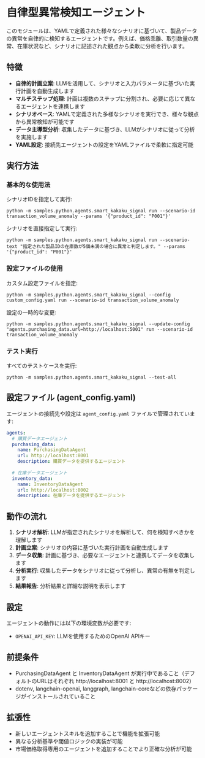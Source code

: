 # 自律型異常検知エージェント

このモジュールは、YAMLで定義された様々なシナリオに基づいて、製品データの異常を自律的に検知するエージェントです。例えば、価格乖離、取引数量の異常、在庫状況など、シナリオに記述された観点から柔軟に分析を行います。

## 特徴

- **自律的計画立案**: LLMを活用して、シナリオと入力パラメータに基づいた実行計画を自動生成します
- **マルチステップ処理**: 計画は複数のステップに分割され、必要に応じて異なるエージェントを連携します
- **シナリオベース**: YAMLで定義された多様なシナリオを実行でき、様々な観点から異常検知が可能です
- **データ主導型分析**: 収集したデータに基づき、LLMがシナリオに従って分析を実施します
- **YAML設定**: 接続先エージェントの設定をYAMLファイルで柔軟に指定可能

## 実行方法

### 基本的な使用法

シナリオIDを指定して実行:

```
python -m samples.python.agents.smart_kakaku_signal run --scenario-id transaction_volume_anomaly --params '{"product_id": "P001"}'
```

シナリオを直接指定して実行:

```
python -m samples.python.agents.smart_kakaku_signal run --scenario-text "指定された製品IDの在庫数が5個未満の場合に異常と判定します。" --params '{"product_id": "P001"}'
```

### 設定ファイルの使用

カスタム設定ファイルを指定:

```
python -m samples.python.agents.smart_kakaku_signal --config custom_config.yaml run --scenario-id transaction_volume_anomaly
```

設定の一時的な変更:

```
python -m samples.python.agents.smart_kakaku_signal --update-config "agents.purchasing_data.url=http://localhost:5001" run --scenario-id transaction_volume_anomaly
```

### テスト実行

すべてのテストケースを実行:

```
python -m samples.python.agents.smart_kakaku_signal --test-all
```

## 設定ファイル (agent_config.yaml)

エージェントの接続先や設定は `agent_config.yaml` ファイルで管理されています:

```yaml
agents:
  # 購買データエージェント
  purchasing_data:
    name: PurchasingDataAgent
    url: http://localhost:8001
    description: 購買データを提供するエージェント
  
  # 在庫データエージェント
  inventory_data:
    name: InventoryDataAgent
    url: http://localhost:8002
    description: 在庫データを提供するエージェント
```

## 動作の流れ

1. **シナリオ解析**: LLMが指定されたシナリオを解析して、何を検知すべきかを理解します
2. **計画立案**: シナリオの内容に基づいた実行計画を自動生成します
3. **データ収集**: 計画に基づき、必要なエージェントと連携してデータを収集します
4. **分析実行**: 収集したデータをシナリオに従って分析し、異常の有無を判定します
5. **結果報告**: 分析結果と詳細な説明を表示します

## 設定

エージェントの動作には以下の環境変数が必要です:

- `OPENAI_API_KEY`: LLMを使用するためのOpenAI APIキー

## 前提条件

- PurchasingDataAgent と InventoryDataAgent が実行中であること（デフォルトのURLはそれぞれ http://localhost:8001 と http://localhost:8002）
- dotenv, langchain-openai, langgraph, langchain-coreなどの依存パッケージがインストールされていること

## 拡張性

- 新しいエージェントスキルを追加することで機能を拡張可能
- 異なる分析基準や閾値ロジックの実装が可能
- 市場価格取得専用のエージェントを追加することでより正確な分析が可能 